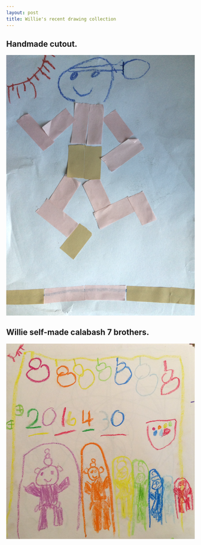 ```yaml
---
layout: post
title: Willie's recent drawing collection
---
```


## Handmade cutout.

![image description](/asset/painting/handmade_cutout.png)

## Willie self-made calabash 7 brothers.

![image description](/asset/painting/Calabash_7_brothers.png)

